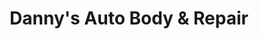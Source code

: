 ---
title: "Danny's Auto Body & Repair"
url: /lucama/dannys-auto-body-and-repair/
shop: car repair
---